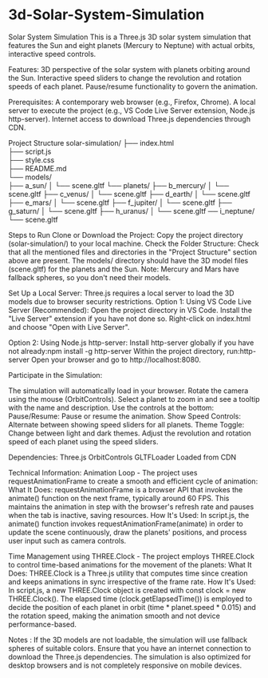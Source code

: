 # 3d-Solar-System-Simulation
Solar System Simulation
This is a Three.js 3D solar system simulation that features the Sun and eight planets (Mercury to Neptune) with actual orbits, interactive speed controls.

Features:
3D perspective of the solar system with planets orbiting around the Sun.
Interactive speed sliders to change the revolution and rotation speeds of each planet.
Pause/resume functionality to govern the animation.

Prerequisites:
A contemporary web browser (e.g., Firefox, Chrome).
A local server to execute the project (e.g., VS Code Live Server extension, Node.js http-server).
Internet access to download Three.js dependencies through CDN.

Project Structure
solar-simulation/
├── index.html       
├── script.js        
├── style.css        
├── README.md        
└── models/          
├── a_sun/
│   └── scene.gltf
└── planets/
├── b_mercury/
│   └── scene.gltf
├── c_venus/
│   └── scene.gltf
├── d_earth/
│   └── scene.gltf
├── e_mars/
│   └── scene.gltf
├── f_jupiter/
│   └── scene.gltf
├── g_saturn/
│   └── scene.gltf
├── h_uranus/
│   └── scene.gltf
── i_neptune/
└── scene.gltf

Steps to Run
Clone or Download the Project:
Copy the project directory (solar-simulation/) to your local machine.
Check the Folder Structure:
Check that all the mentioned files and directories in the "Project Structure" section above are present.
The models/ directory should have the 3D model files (scene.gltf) for the planets and the Sun. Note: Mercury and Mars have fallback spheres, so you don't need their models.

Set Up a Local Server:
Three.js requires a local server to load the 3D models due to browser security restrictions.
Option 1: Using VS Code Live Server (Recommended):
Open the project directory in VS Code.
Install the "Live Server" extension if you have not done so.
Right-click on index.html and choose "Open with Live Server".

Option 2: Using Node.js http-server:
Install http-server globally if you have not already:npm install -g http-server
Within the project directory, run:http-server
Open your browser and go to http://localhost:8080.

Participate in the Simulation:

The simulation will automatically load in your browser.
Rotate the camera using the mouse (OrbitControls).
Select a planet to zoom in and see a tooltip with the name and description.
Use the controls at the bottom:
Pause/Resume: Pause or resume the animation.
Show Speed Controls: Alternate between showing speed sliders for all planets.
Theme Toggle: Change between light and dark themes.
Adjust the revolution and rotation speed of each planet using the speed sliders.

Dependencies:
Three.js
OrbitControls
GLTFLoader Loaded from CDN 

Technical Information:
Animation Loop -
The project uses requestAnimationFrame to create a smooth and efficient cycle of animation:
What It Does: requestAnimationFrame is a browser API that invokes the animate() function on the next frame, typically around 60 FPS. This maintains the animation in step with the browser's refresh rate and pauses when the tab is inactive, saving resources.
How It's Used: In script.js, the animate() function invokes requestAnimationFrame(animate) in order to update the scene continuously, draw the planets' positions, and process user input such as camera controls.

Time Management using THREE.Clock -
The project employs THREE.Clock to control time-based animations for the movement of the planets: What It Does: THREE.Clock is a Three.js utility that computes time since creation and keeps animations in sync irrespective of the frame rate. How It's Used: In script.js, a new THREE.Clock object is created with const clock = new THREE.Clock(). The elapsed time (clock.getElapsedTime()) is employed to decide the position of each planet in orbit (time * planet.speed * 0.015) and the rotation speed, making the animation smooth and not device performance-based. 

Notes :
If the 3D models are not loadable, the simulation will use fallback spheres of suitable colors.
Ensure that you have an internet connection to download the Three.js dependencies. 
The simulation is also optimized for desktop browsers and is not completely responsive on mobile devices. 
